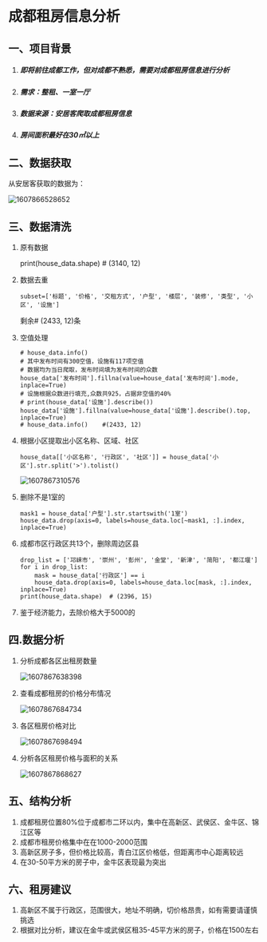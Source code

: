 # 成都租房信息分析

## 一、项目背景

1. ##### 即将前往成都工作，但对成都不熟悉，需要对成都租房信息进行分析

2. ##### 需求：整租、一室一厅

3. ##### 数据来源：安居客爬取成都租房信息

4. ##### 房间面积最好在30㎡以上

## 二、数据获取

从安居客获取的数据为：

![1607866528652](C:\Users\ADMINI~1\AppData\Local\Temp\1607866528652.png)



## 三、数据清洗

1. 原有数据

   print(house_data.shape)  # (3140, 12)

2. 数据去重

   ```
   subset=['标题', '价格', '交租方式', '户型', '楼层', '装修', '类型', '小区', '设施']
   ```

   剩余# (2433, 12)条

3. 空值处理

   ```
   # house_data.info()
   # 其中发布时间有300空值，设施有117项空值
   # 数据均为当日爬取，发布时间填为发布时间的众数
   house_data['发布时间'].fillna(value=house_data['发布时间'].mode, inplace=True)
   # 设施根据众数进行填充,众数共925，占据非空值的40%
   # print(house_data['设施'].describe())
   house_data['设施'].fillna(value=house_data['设施'].describe().top, inplace=True)
   # house_data.info()    #(2433, 12)
   ```

4. 根据小区提取出小区名称、区域、社区

   ```
   house_data[['小区名称', '行政区', '社区']] = house_data['小区'].str.split('>').tolist()
   ```

   ![1607867310576](C:\Users\ADMINI~1\AppData\Local\Temp\1607867310576.png)

5. 删除不是1室的

   ```
   mask1 = house_data['户型'].str.startswith('1室')
   house_data.drop(axis=0, labels=house_data.loc[~mask1, :].index, inplace=True)
   ```

6. 成都市区行政区共13个，删除周边区县

   ```
   drop_list = ['邛崃市', '崇州', '彭州', '金堂', '新津', '简阳', '都江堰']
   for i in drop_list:
       mask = house_data['行政区'] == i
       house_data.drop(axis=0, labels=house_data.loc[mask, :].index, inplace=True)
   print(house_data.shape)  # (2396, 15)
   ```

7. 鉴于经济能力，去除价格大于5000的

## 四.数据分析

1. 分析成都各区出租房数量

   ![1607867638398](C:\Users\ADMINI~1\AppData\Local\Temp\1607867638398.png)

2. 查看成都租房的价格分布情况

   ![1607867684734](C:\Users\ADMINI~1\AppData\Local\Temp\1607867684734.png)

3. 各区租房价格对比

   ![1607867698494](C:\Users\ADMINI~1\AppData\Local\Temp\1607867698494.png)

4. 分析各区租房价格与面积的关系

   ![1607867868627](C:\Users\ADMINI~1\AppData\Local\Temp\1607867868627.png)

## 五、结构分析

1. 成都租房位置80%位于成都市二环以内，集中在高新区、武侯区、金牛区、锦江区等
2. 成都市租房价格集中在在1000-2000范围
3. 高新区房子多，但价格比较高，青白江区价格低，但距离市中心距离较远
4. 在30-50平方米的房子中，金牛区表现最为突出

## 六、租房建议

1. 高新区不属于行政区，范围很大，地址不明确，切价格昂贵，如有需要请谨慎挑选
2. 根据对比分析，建议在金牛或武侯区租35-45平方米的房子，价格在1500左右